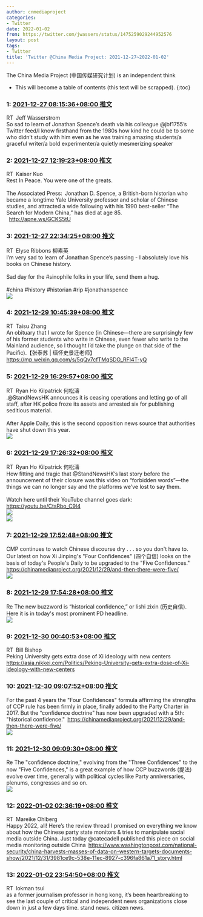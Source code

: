 ```yaml
---
author: cnmediaproject
categories:
- Twitter
date: 2022-01-02
from: https://twitter.com/jwassers/status/1475259029244952576
layout: post
tags:
- Twitter
title: 'Twitter @China Media Project: 2021-12-27~2022-01-02'
---
```


The China Media Project (中国传媒研究计划) is an independent think

* This will become a table of contents (this text will be scrapped).
{:toc}

### 1: [2021-12-27 08:15:36+08:00 推文](https://twitter.com/jwassers/status/1475259029244952576)

RT Jeff Wasserstrom<br>So sad to learn of Jonathan Spence’s death via his colleague @jbf1755’s Twitter feed/I know firsthand from the 1980s how kind he could be to some who didn’t study with him even as he was training amazing students/a graceful writer/a bold experimenter/a quietly mesmerizing speaker

### 2: [2021-12-27 12:19:23+08:00 推文](https://twitter.com/KaiserKuo/status/1475320382458585089)

RT Kaiser Kuo<br>Rest In Peace. You were one of the greats.<br><br>The Associated Press: Jonathan D. Spence, a British-born historian who became a longtime Yale University professor and scholar of Chinese studies, and attracted a wide following with his 1990 best-seller “The Search for Modern China,” has died at age 85.<br> <a href="http://apne.ws/GCKS5tU" target="_blank" rel="noopener noreferrer">http://apne.ws/GCKS5tU</a>

### 3: [2021-12-27 22:34:25+08:00 推文](https://twitter.com/iheartbeijing/status/1475475160329162753)

RT Elyse Ribbons 柳素英<br>I’m very sad to learn of Jonathan Spence’s passing - I absolutely love his books on Chinese history.<br><br>Sad day for the #sinophile folks in your life, send them a hug. <br><br>#china #history #historian #rip #jonathanspence<br><img style="" src="https://pbs.twimg.com/media/FHnw1cmVcAE6GDH?format=jpg&name=orig" referrerpolicy="no-referrer">

### 4: [2021-12-29 10:45:39+08:00 推文](https://twitter.com/ZhangTaisu/status/1476021568878923784)

RT Taisu Zhang<br>An obituary that I wrote for Spence (in Chinese—there are surprisingly few of his former students who write in Chinese, even fewer who write to the Mainland audience, so I thought I’d take the plunge on that side of the Pacific).【张泰苏 | 缅怀史景迁老师】 <a href="https://mp.weixin.qq.com/s/5qQv7cfTMqSDO_RFl4T-yQ" target="_blank" rel="noopener noreferrer">https://mp.weixin.qq.com/s/5qQv7cfTMqSDO_RFl4T-yQ</a>

### 5: [2021-12-29 16:29:57+08:00 推文](https://twitter.com/rhokilpatrick/status/1476108212143149056)

RT Ryan Ho Kilpatrick 何松濤<br>.@StandNewsHK announces it is ceasing operations and letting go of all staff, after HK police froze its assets and arrested six for publishing seditious material.<br><br>After Apple Daily, this is the second opposition news source that authorities have shut down this year.<br><img style src="https://pbs.twimg.com/media/FHwwmGzVIAAPEQZ?format=jpg&name=orig" referrerpolicy="no-referrer">

### 6: [2021-12-29 17:26:32+08:00 推文](https://twitter.com/rhokilpatrick/status/1476122451574595587)

RT Ryan Ho Kilpatrick 何松濤<br>How fitting and tragic that @StandNewsHK’s last story before the announcement of their closure was this video on “forbidden words”—the things we can no longer say and the platforms we’ve lost to say them.<br><br>Watch here until their YouTube channel goes dark: <a href="https://youtu.be/CtsRbo_C9l4" target="_blank" rel="noopener noreferrer">https://youtu.be/CtsRbo_C9l4</a><br><img style src="https://pbs.twimg.com/media/FHw9i8GUYAE80Q7?format=jpg&name=orig" referrerpolicy="no-referrer"><br><img style src="https://pbs.twimg.com/media/FHw9i8EUYAQcuoH?format=jpg&name=orig" referrerpolicy="no-referrer">

### 7: [2021-12-29 17:52:48+08:00 推文](https://twitter.com/cnmediaproject/status/1476129063953891329)

CMP continues to watch Chinese discourse dry . . . so you don't have to. Our latest on how Xi Jinping's "Four Confidences" (四个自信) looks on the basis of today's People's Daily to be upgraded to the "Five Confidences." <a href="https://chinamediaproject.org/2021/12/29/and-then-there-were-five/" target="_blank" rel="noopener noreferrer">https://chinamediaproject.org/2021/12/29/and-then-there-were-five/</a><br><img style="" src="https://pbs.twimg.com/media/FHxDbenaMAQQaec?format=jpg&name=orig" referrerpolicy="no-referrer">

### 8: [2021-12-29 17:54:28+08:00 推文](https://twitter.com/cnmediaproject/status/1476129481417183234)

Re The new buzzword is “historical confidence,” or lishi zixin (历史自信). Here it is in today's most prominent PD headline.<br><img style src="https://pbs.twimg.com/media/FHxD7ccagAEGUlu?format=jpg&name=orig" referrerpolicy="no-referrer">

### 9: [2021-12-30 00:40:53+08:00 推文](https://twitter.com/niubi/status/1476231759662665737)

RT Bill Bishop<br>Peking University gets extra dose of Xi ideology with new centers <a href="https://asia.nikkei.com/Politics/Peking-University-gets-extra-dose-of-Xi-ideology-with-new-centers" target="_blank" rel="noopener noreferrer">https://asia.nikkei.com/Politics/Peking-University-gets-extra-dose-of-Xi-ideology-with-new-centers</a>

### 10: [2021-12-30 09:07:52+08:00 推文](https://twitter.com/cnmediaproject/status/1476359347253178369)

For the past 4 years the "Four Confidences" formula affirming the strengths of CCP rule has been firmly in place, finally added to the Party Charter in 2017. But the “confidence doctrine" has now been upgraded with a 5th: "historical confidence." <a href="https://chinamediaproject.org/2021/12/29/and-then-there-were-five/" target="_blank" rel="noopener noreferrer">https://chinamediaproject.org/2021/12/29/and-then-there-were-five/</a><br><img style src="https://pbs.twimg.com/media/FH0U-IYaUAAV6zP?format=jpg&name=orig" referrerpolicy="no-referrer">

### 11: [2021-12-30 09:09:30+08:00 推文](https://twitter.com/cnmediaproject/status/1476359756726304776)

Re The "confidence doctrine," evolving from the "Three Confidences" to the now "Five Confidences," is a great example of how CCP buzzwords (提法) evolve over time, generally with political cycles like Party anniversaries, plenums, congresses and so on.<br><img style="" src="https://pbs.twimg.com/media/FH0VXHAaQAEeRqG?format=jpg&name=orig" referrerpolicy="no-referrer">

### 12: [2022-01-02 02:36:19+08:00 推文](https://twitter.com/MareikeOhlberg/status/1477347973914935300)

RT Mareike Ohlberg<br>Happy 2022, all! Here’s the review thread I promised on everything we know about how the Chinese party state monitors & tries to manipulate social media outside China. Just today @catecadell published this piece on social media monitoring outside China <a href="https://www.washingtonpost.com/national-security/china-harvests-masses-of-data-on-western-targets-documents-show/2021/12/31/3981ce9c-538e-11ec-8927-c396fa861a71_story.html" target="_blank" rel="noopener noreferrer">https://www.washingtonpost.com/national-security/china-harvests-masses-of-data-on-western-targets-documents-show/2021/12/31/3981ce9c-538e-11ec-8927-c396fa861a71_story.html</a>

### 13: [2022-01-02 23:54:50+08:00 推文](https://twitter.com/lokmantsui/status/1477669724146262021)

RT lokman tsui<br>as a former journalism professor in hong kong, it’s been heartbreaking to see the last couple of critical and independent news organizations close down in just a few days time. stand news. citizen news.

